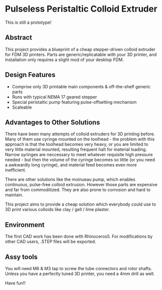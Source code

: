 # Pulseless Peristaltic Colloid Extruder
This is still a prototype!

## Abstract
This project provides a blueprint of a cheap stepper-driven colloid extruder for FDM 3D printers.
Parts are generic/replicatable with your 3D printer, and installation only requires a slight mod of your desktop FDM.

## Design Features
* Comprise only 3D printable main components & off-the-shelf generic parts
* Runs with typical NEMA 17 geared stepper
* Special peristaltic pump featuring pulse-offsetting mechanism
* Scaleable

## Advantages to Other Solutions
There have been many attempts of colloid extruders for 3D printing before. Many of them use cyringe mounted on the toolhead - the problem with this approach is that the toolhead becomes very heavy, or you are limited to very little material mounted, resulting frequent halt for material loading. Narrow syringes are neccessary to meet whatever requisite high pressure needed - but then the volume of the cyringe becomes so little (or you need a awkwardly long cyringe), and material feed becomes even more inefficient. 

There are other solutions like the moinueau pump, which enables continuous, pulse-free colloid extrusion. However those parts are expensive and far from commoditized. They are also prone to corrosion and hard to maintain.

This project aims to provide a cheap solution which everybody could use to 3D print various colloids like clay / gell / lime plaster. 

## Environment
The first CAD work has been done with Rhinoceros5. For modifications by other CAD users, .STEP files will be exported.

## Assy tools
You will need M6 & M3 tap to screw the tube connectors and rotor shafts.
Unless you have a perfectly tuned 3D printer, you need a 4mm drill as well.

Have fun!!